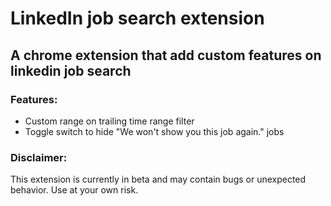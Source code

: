 # LinkedIn job search extension

## A chrome extension that add custom features on linkedin job search

### Features:

- Custom range on trailing time range filter
- Toggle switch to hide "We won't show you this job again." jobs

### Disclaimer:

This extension is currently in beta and may contain bugs or unexpected behavior. Use at your own risk.